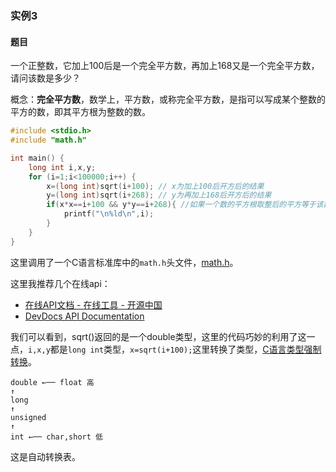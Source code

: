 ### 实例3

#### 题目

一个正整数，它加上100后是一个完全平方数，再加上168又是一个完全平方数，请问该数是多少？

概念：**完全平方数**，数学上，平方数，或称完全平方数，是指可以写成某个整数的平方的数，即其平方根为整数的数。

```C
#include <stdio.h>
#include "math.h"

int main() {
    long int i,x,y;
    for (i=1;i<100000;i++) {
        x=(long int)sqrt(i+100); // x为加上100后开方后的结果
        y=(long int)sqrt(i+268); // y为再加上168后开方后的结果
        if(x*x==i+100 && y*y==i+268){ //如果一个数的平方根取整后的平方等于该数，这说明此数是完全平方数
            printf("\n%ld\n",i);
        }
    }
}
```

这里调用了一个C语言标准库中的`math.h`头文件，[math.h](http://tool.oschina.net/apidocs/apidoc?api=cpp%2Fen%2Fc.html)。

这里我推荐几个在线api：

- [在线API文档 - 在线工具 - 开源中国](http://tool.oschina.net/apidocs/api)
- [DevDocs API Documentation](http://devdocs.io/)

我们可以看到，sqrt()返回的是一个double类型，这里的代码巧妙的利用了这一点，`i,x,y`都是`long int`类型，`x=sqrt(i+100);`这里转换了类型，[C语言类型强制转换](http://baike.baidu.com/item/C%E8%AF%AD%E8%A8%80%E7%B1%BB%E5%9E%8B%E5%BC%BA%E5%88%B6%E8%BD%AC%E6%8D%A2)。

```
double ←── float 高
↑
long
↑
unsigned
↑
int ←── char,short 低
```

这是自动转换表。
